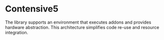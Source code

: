 # Contensive5
The library supports an environment that executes addons and provides hardware abstraction. This architecture simplifies code re-use and resource integration.
